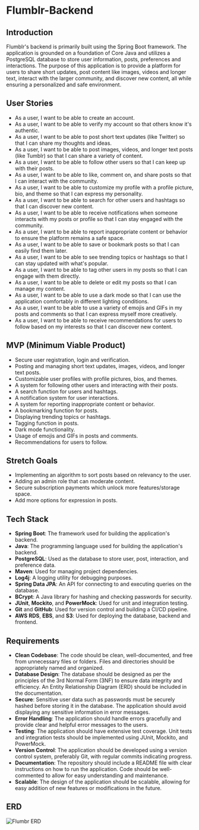 # Flumblr-Backend

## Introduction 
Flumblr's backend is primarily built using the Spring Boot framework. The application is grounded on a foundation of Core Java and utilizes a PostgreSQL database to store user information, posts, preferences and interactions. The purpose of this application is to provide a platform for users to share short updates, post content like images, videos and longer text, interact with the larger community, and discover new content, all while ensuring a personalized and safe environment.

## User Stories

- As a user, I want to be able to create an account.
- As a user, I want to be able to verify my account so that others know it's authentic.
- As a user, I want to be able to post short text updates (like Twitter) so that I can share my thoughts and ideas.
- As a user, I want to be able to post images, videos, and longer text posts (like Tumblr) so that I can share a variety of content.
- As a user, I want to be able to follow other users so that I can keep up with their posts.
- As a user, I want to be able to like, comment on, and share posts so that I can interact with the community.
- As a user, I want to be able to customize my profile with a profile picture, bio, and theme so that I can express my personality.
- As a user, I want to be able to search for other users and hashtags so that I can discover new content.
- As a user, I want to be able to receive notifications when someone interacts with my posts or profile so that I can stay engaged with the community.
- As a user, I want to be able to report inappropriate content or behavior to ensure the platform remains a safe space.
- As a user, I want to be able to save or bookmark posts so that I can easily find them later.
- As a user, I want to be able to see trending topics or hashtags so that I can stay updated with what's popular.
- As a user, I want to be able to tag other users in my posts so that I can engage with them directly.
- As a user, I want to be able to delete or edit my posts so that I can manage my content.
- As a user, I want to be able to use a dark mode so that I can use the application comfortably in different lighting conditions.
- As a user, I want to be able to use a variety of emojis and GIFs in my posts and comments so that I can express myself more creatively.
- As a user, I want to be able to receive recommendations for users to follow based on my interests so that I can discover new content.

## MVP (Minimum Viable Product)
- Secure user registration, login and verification.
- Posting and managing short text updates, images, videos, and longer text posts.
- Customizable user profiles with profile pictures, bios, and themes.
- A system for following other users and interacting with their posts.
- A search function for users and hashtags.
- A notification system for user interactions.
- A system for reporting inappropriate content or behavior.
- A bookmarking function for posts.
- Displaying trending topics or hashtags.
- Tagging function in posts.
- Dark mode functionality.
- Usage of emojis and GIFs in posts and comments.
- Recommendations for users to follow.

## Stretch Goals

- Implementing an algorithm to sort posts based on relevancy to the user.
- Adding an admin role that can moderate content.
- Secure subscription payments which unlock more features/storage space.
- Add more options for  expression in posts.

## Tech Stack

- **Spring Boot**: The framework used for building the application's backend.
- **Java**: The programming language used for building the application's backend.
- **PostgreSQL**: Used as the database to store user, post, interaction, and preference data.
- **Maven**: Used for managing project dependencies.
- **Log4j**: A logging utility for debugging purposes.
- **Spring Data JPA**: An API for connecting to and executing queries on the database.
- **BCrypt**: A Java library for hashing and checking passwords for security.
- **JUnit**, **Mockito**, and **PowerMock**: Used for unit and integration testing.
- **Git** and **GitHub**: Used for version control and building a CI/CD pipeline.
- **AWS** **RDS**, **EBS**, and **S3**: Used for deploying the database, backend and frontend. 


## Requirements

- **Clean Codebase**: The code should be clean, well-documented, and free from unnecessary files or folders. Files and directories should be appropriately named and organized.
- **Database Design**: The database should be designed as per the principles of the 3rd Normal Form (3NF) to ensure data integrity and efficiency. An Entity Relationship Diagram (ERD) should be included in the documentation.
- **Secure**: Sensitive user data such as passwords must be securely hashed before storing it in the database. The application should avoid displaying any sensitive information in error messages.
- **Error Handling**: The application should handle errors gracefully and provide clear and helpful error messages to the users.
- **Testing**: The application should have extensive test coverage. Unit tests and integration tests should be implemented using JUnit, Mockito, and PowerMock.
- **Version Control**: The application should be developed using a version control system, preferably Git, with regular commits indicating progress.
- **Documentation**: The repository should include a README file with clear instructions on how to run the application. Code should be well-commented to allow for easy understanding and maintenance.
- **Scalable**: The design of the application should be scalable, allowing for easy addition of new features or modifications in the future.

## ERD 

![Flumbr ERD](https://github.com/052223-java-angular/Flumblr-Backend/assets/55551370/95038ea5-24f4-41df-976f-f49de8655c12)

